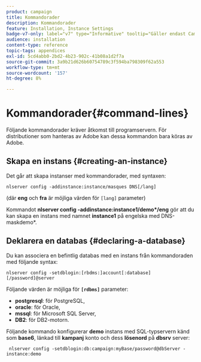```yaml
---
product: campaign
title: Kommandorader
description: Kommandorader
feature: Installation, Instance Settings
badge-v7-only: label="v7" type="Informative" tooltip="Gäller endast Campaign Classic v7"
audience: installation
content-type: reference
topic-tags: appendices
exl-id: 5cd4abb0-2bd2-4b23-902c-41b08a1d2f7a
source-git-commit: 3a9b21d626b60754789c3f594ba798309f62a553
workflow-type: tm+mt
source-wordcount: '157'
ht-degree: 8%

---
```


# Kommandorader{#command-lines}



Följande kommandorader kräver åtkomst till programservern. För distributioner som hanteras av Adobe kan dessa kommandon bara köras av Adobe.

## Skapa en instans {#creating-an-instance}

Det går att skapa instanser med kommandorader, med syntaxen:

```
nlserver config -addinstance:instance/masques DNS[/lang]
```

(där **eng** och **fra** är möjliga värden för `[lang]` parameter)

Kommandot **nlserver config -addinstance:instance1/demo&#42;/eng** gör att du kan skapa en instans med namnet **instance1** på engelska med DNS-maskdemo&#42;.

## Deklarera en databas {#declaring-a-database}

Du kan associera en befintlig databas med en instans från kommandoraden med följande syntax:

```
nlserver config -setdblogin:[rbdms:]account[:database][/password]@server
```

Följande värden är möjliga för **`[rdbms]`** parameter:

* **postgresql**: för PostgreSQL,
* **oracle**: för Oracle,
* **mssql**: för Microsoft SQL Server,
* **DB2**: för DB2-motorn.

Följande kommando konfigurerar **demo** instans med SQL-typservern känd som **base6**, länkad till **kampanj** konto och dess **lösenord** på **dbsrv** server:

```
 nlserver config -setdblogin:db:campaign:myBase/password@dbServer -instance:demo
```
